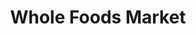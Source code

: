 ---
title: "Whole Foods Market"
url: /boston/whole-foods-market-harrison-avenue/
shop: supermarket
---